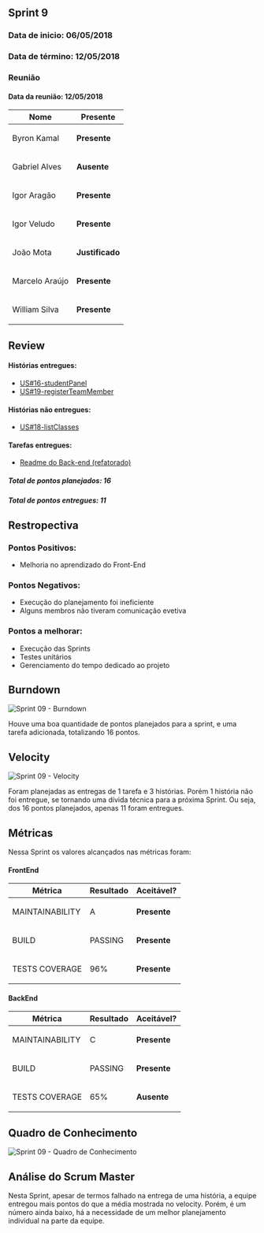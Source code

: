 ## Sprint 9
### Data de inicio: 06/05/2018
### Data de término: 12/05/2018

### Reunião
#### Data da reunião: 12/05/2018

|Nome|Presente|
|----|----|
|Byron Kamal|<p><strong>Presente</strong></p> |
|Gabriel Alves|<p><strong>Ausente</strong></p> |
|Igor Aragão|<p><strong>Presente</strong></p> |
|Igor Veludo|<p><strong>Presente</strong></p> |
|João Mota|<p><strong>Justificado</strong></p> |
|Marcelo Araújo|<p><strong>Presente</strong></p> |
|William Silva|<p><strong>Presente</strong></p> |

## Review
#### Histórias entregues:
- [US#16-studentPanel](https://github.com/fga-gpp-mds/2018.1-IncluCare_API/issues/38)
- [US#19-registerTeamMember](https://github.com/fga-gpp-mds/2018.1-IncluCare_API/issues/70)

#### Histórias não entregues:
- [US#18-listClasses](https://github.com/fga-gpp-mds/2018.1-IncluCare_API/issues/69)

#### Tarefas entregues:
- [Readme do Back-end (refatorado)](https://github.com/fga-gpp-mds/2018.1-IncluCare_API/issues/76)

##### Total de pontos planejados: 16
##### Total de pontos entregues: 11

## Restropectiva
### Pontos Positivos:
<ul>
   <li>Melhoria no aprendizado do Front-End</li>
</ul>

### Pontos Negativos:

<ul>
  <li>Execução do planejamento foi ineficiente</li>
  <li>Alguns membros não tiveram comunicação evetiva</li>
</ul>

### Pontos a melhorar:

<ul>
  <li>Execução das Sprints</li>
  <li>Testes unitários</li>
  <li>Gerenciamento do tempo dedicado ao projeto</li>
</ul>

## Burndown
![Sprint 09 - Burndown](https://i.imgur.com/jYxEW1Q.png)

Houve uma boa quantidade de pontos planejados para a sprint, e uma tarefa adicionada, totalizando 16 pontos.

## Velocity
![Sprint 09 - Velocity](https://i.imgur.com/9GUDipH.png)

Foram planejadas as entregas de 1 tarefa e 3 histórias. Porém 1 história não foi entregue, se tornando uma dívida técnica para a próxima Sprint. Ou seja, dos 16 pontos planejados, apenas 11 foram entregues.

## Métricas
Nessa Sprint os valores alcançados nas métricas foram:

#### FrontEnd
|Métrica|Resultado|Aceitável?|
|----|----|----|
|MAINTAINABILITY|A|<p><strong>Presente</strong></p>|
|BUILD|PASSING|<p><strong>Presente</strong></p>|
|TESTS COVERAGE|96%|<p><strong>Presente</strong></p>|

#### BackEnd
|Métrica|Resultado|Aceitável?|
|----|----|----|
|MAINTAINABILITY|C|<p><strong>Presente</strong></p>|
|BUILD|PASSING|<p><strong>Presente</strong></p>|
|TESTS COVERAGE|65%|<p><strong>Ausente</strong></p>|

## Quadro de Conhecimento
![Sprint 09 - Quadro de Conhecimento](https://i.imgur.com/bAGhntW.png)

## Análise do Scrum Master
Nesta Sprint, apesar de termos falhado na entrega de uma história, a equipe entregou mais pontos do que a média mostrada no velocity. Porém, é um número ainda baixo, há a necessidade de um melhor planejamento individual na parte da equipe.

